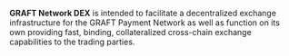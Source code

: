 **GRAFT Network DEX** is intended to facilitate a decentralized exchange infrastructure for the GRAFT Payment Network as well as function on its own providing fast, binding, collateralized cross-chain exchange capabilities to the trading parties.
